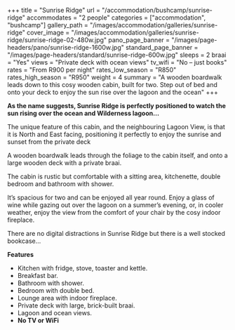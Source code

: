 +++
title = "Sunrise Ridge"
url = "/accommodation/bushcamp/sunrise-ridge"
accommodates = "2 people"
categories = ["accommodation", "bushcamp"]
gallery_path = "/images/accommodation/galleries/sunrise-ridge"
cover_image = "/images/accommodation/galleries/sunrise-ridge/sunrise-ridge-02-480w.jpg"
pano_page_banner = "/images/page-headers/pano/sunrise-ridge-1600w.jpg"
standard_page_banner = "/images/page-headers/standard/sunrise-ridge-600w.jpg"
sleeps = 2 
braai = "Yes"
views = "Private deck with ocean views"
tv_wifi = "No – just books"
rates = "From R900 per night"
rates_low_season = "R850"
rates_high_season = "R950"
weight = 4
summary = "A wooden boardwalk leads down to this cosy wooden cabin, built for two. Step out of bed and onto your deck to enjoy the sun rise over the lagoon and the ocean"
+++

__As the name suggests, Sunrise Ridge is perfectly positioned to watch the sun rising over the ocean and Wilderness lagoon…__

The unique feature of this cabin, and the neighbouring Lagoon View, is that it is North and East facing, positioning it perfectly to enjoy the sunrise and sunset from the private deck

A wooden boardwalk leads through the foliage to the cabin itself, and onto a large wooden deck with a private braai\. 

The cabin is rustic but comfortable with a sitting area, kitchenette, double bedroom and bathroom with shower\.  

It’s spacious for two and can be enjoyed all year round\. Enjoy a glass of wine while gazing out over the lagoon on a summer’s evening, or, in cooler weather, enjoy the view from the comfort of your chair by the cosy indoor fireplace\.

There are no digital distractions in Sunrise Ridge but there is a well stocked bookcase…

__Features__

- Kitchen with fridge, stove, toaster and kettle\.
- Breakfast bar\.
- Bathroom with shower\.
- Bedroom with double bed\.
- Lounge area with indoor fireplace\.
- Private deck with large, brick\-built braai\.
- Lagoon and ocean views\.
- __No TV or WiFi__